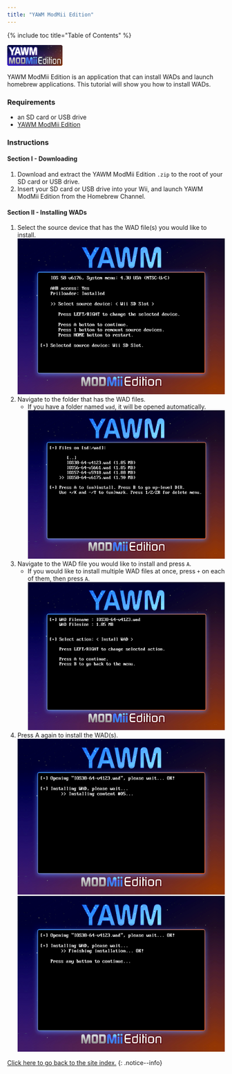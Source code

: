```yaml
---
title: "YAWM ModMii Edition"
---
```


{% include toc title="Table of Contents" %}

![yawmME icon](/images/homebrew/yawmME/icon.png)

YAWM ModMii Edition is an application that can install WADs and launch homebrew applications.
This tutorial will show you how to install WADs.

### Requirements
* an SD card or USB drive
* [YAWM ModMii Edition](https://oscwii.org/library/app/yawmme)

### Instructions

#### Section I - Downloading

1. Download and extract the YAWM ModMii Edition `.zip` to the root of your SD card or USB drive.
1. Insert your SD card or USB drive into your Wii, and launch YAWM ModMii Edition from the Homebrew Channel.

#### Section II - Installing WADs

1. Select the source device that has the WAD file(s) you would like to install.
    ![Selecting source device](/images/homebrew/yawmME/source_device.png)
1. Navigate to the folder that has the WAD files.
    + If you have a folder named `wad`, it will be opened automatically.
![Selecting WAD file](/images/homebrew/yawmME/file_selection.png)
1. Navigate to the WAD file you would like to install and press `A`.
    + If you would like to install multiple WAD files at once, press `+` on each of them, then press `A`.
    ![WAD options](/images/homebrew/yawmME/install_wad.png)
1. Press A again to install the WAD(s).
    ![Installing WAD](/images/homebrew/yawmME/installing_wad.png)
    ![Installing WAD OK](/images/homebrew/yawmME/installing_wad_ok.png)

[Click here to go back to the site index.](site-navigation)
{: .notice--info}